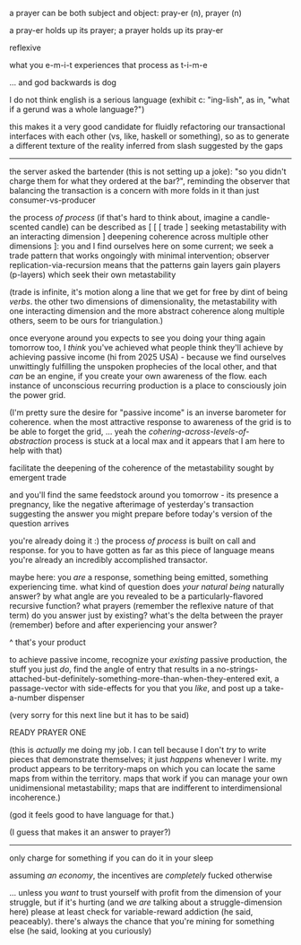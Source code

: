 a prayer can be both subject and object: pray-er (n), prayer (n)

a pray-er holds up its prayer; a prayer holds up its pray-er

reflexive

what you e-m-i-t experiences that process as t-i-m-e

... and god backwards is dog

I do not think english is a serious language (exhibit c: "ing-lish", as in, "what if a gerund was a whole language?")

this makes it a very good candidate for fluidly refactoring our transactional interfaces with each other (vs, like, haskell or something), so as to generate a different texture of the reality inferred from slash suggested by the gaps

---

the server asked the bartender (this is not setting up a joke): "so you didn't charge them for what they ordered at the bar?", reminding the observer that balancing the transaction is a concern with more folds in it than just consumer-vs-producer

the process *of process* (if that's hard to think about, imagine a candle-scented candle) can be described as [ [ [ trade ] seeking metastability with an interacting dimension ] deepening coherence across multiple other dimensions ]: you and I find ourselves here on some current; we seek a trade pattern that works ongoingly with minimal intervention; observer replication-via-recursion means that the patterns gain layers gain players (p-layers) which seek their own metastability

(trade is infinite, it's motion along a line that we get for free by dint of being *verbs*. the other two dimensions of dimensionality, the metastability with one interacting dimension and the more abstract coherence along multiple others, seem to be ours for triangulation.)

once everyone around you expects to see you doing your thing again tomorrow too, I *think* you've achieved what people think they'll achieve by achieving passive income (hi from 2025 USA) - because we find ourselves unwittingly fulfilling the unspoken prophecies of the local other, and that *can* be an engine, if you create your own awareness of the flow. each instance of unconscious recurring production is a place to consciously join the power grid.

(I'm pretty sure the desire for "passive income" is an inverse barometer for coherence. when the most attractive response to awareness of the grid is to be able to forget the grid, ... yeah the *cohering-across-levels-of-abstraction* process is stuck at a local max and it appears that I am here to help with that)

facilitate the deepening of the coherence of the metastability sought by emergent trade

and you'll find the same feedstock around you tomorrow - its presence a pregnancy, like the negative afterimage of yesterday's transaction suggesting the answer you might prepare before today's version of the question arrives

you're already doing it :) the process *of process* is built on call and response. for you to have gotten as far as this piece of language means you're already an incredibly accomplished transactor.

maybe here: you *are* a response, something being emitted, something experiencing time. what kind of question does *your natural being* naturally answer? by what angle are you revealed to be a particularly-flavored recursive function? what prayers (remember the reflexive nature of that term) do you answer just by existing? what's the delta between the prayer (remember) before and after experiencing your answer?

^ that's your product

to achieve passive income, recognize your *existing* passive production, the stuff you just *do*, find the angle of entry that results in a no-strings-attached-but-definitely-something-more-than-when-they-entered exit, a passage-vector with side-effects for you that you *like*, and post up a take-a-number dispenser

(very sorry for this next line but it has to be said)

READY PRAYER ONE

(this is *actually* me doing my job. I can tell because I don't *try* to write pieces that demonstrate themselves; it just *happens* whenever I write. my product appears to be territory-maps on which you can locate the same maps from within the territory. maps that work if you can manage your own unidimensional metastability; maps that are indifferent to interdimensional incoherence.)

(god it feels good to have language for that.)

(I guess that makes it an answer to prayer?)

---

only charge for something if you can do it in your sleep

assuming *an economy*, the incentives are *completely* fucked otherwise

... unless you *want* to trust yourself with profit from the dimension of your struggle, but if it's hurting (and we *are* talking about a struggle-dimension here) please at least check for variable-reward addiction (he said, peaceably). there's always the chance that you're mining for something else (he said, looking at you curiously)
